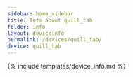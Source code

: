 ```yaml
---
sidebar: home_sidebar
title: Info about quill_tab
folder: info
layout: deviceinfo
permalink: /devices/quill_tab/
device: quill_tab
---
```

{% include templates/device_info.md %}
